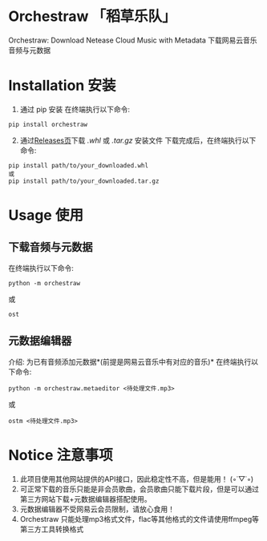 # Orchestraw 「稻草乐队」
Orchestraw: Download Netease Cloud Music with Metadata
下载网易云音乐音频与元数据

# Installation 安装
1. 通过 pip 安装
在终端执行以下命令:
```
pip install orchestraw
```

2. 通过[Releases页](https://github.com/crillerium/orchestraw/releases)下载 *.whl* 或 *.tar.gz* 安装文件
下载完成后，在终端执行以下命令:
```
pip install path/to/your_downloaded.whl
或
pip install path/to/your_downloaded.tar.gz
```

# Usage 使用
## 下载音频与元数据
在终端执行以下命令:
```
python -m orchestraw
```
或
```
ost
```
## 元数据编辑器
介绍: 为已有音频添加元数据*(前提是网易云音乐中有对应的音乐)*
在终端执行以下命令:
```
python -m orchestraw.metaeditor <待处理文件.mp3>
```
或
```
ostm <待处理文件.mp3>
```

# Notice 注意事项
1. 此项目使用其他网站提供的API接口，因此稳定性不高，但是能用！
(◦˙▽˙◦)
2. 可正常下载的音乐只能是非会员歌曲，会员歌曲只能下载片段，但是可以通过第三方网站下载+元数据编辑器搭配使用。
3. 元数据编辑器不受网易云会员限制，请放心食用！
4. Orchestraw 只能处理mp3格式文件，flac等其他格式的文件请使用ffmpeg等第三方工具转换格式